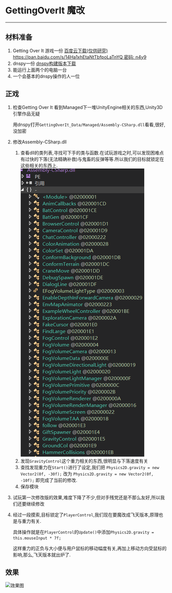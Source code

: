 # GettingOverIt 魔改

---

## 材料准备 ##
1. Getting Over It 游戏一份 [百度云下载(仅供研究)  https://pan.baidu.com/s/14Ha1xhEtaNtTbfpoLaTnYQ 密码: n4y9](https://pan.baidu.com/s/14Ha1xhEtaNtTbfpoLaTnYQ#n4y9)
2. dnspy一份 [dnspy构建版本下载](https://ci.appveyor.com/project/0xd4d/dnspy/branch/master/artifacts)
3. 能运行上面两个的电脑一台
4. 一个会基本的dnspy操作的人一位

## 正戏 ##
1. 检查Getting Over It
    看到Managed下一堆UnityEngine相关的东西,Unity3D引擎作品无疑

    用dnspy打开`GettingOverIt_Data/Managed/Assembly-CSharp.dll`看看,很好,没加密
    
2. 修改Assembly-CSharp.dll
    1. 查看dll的类列表,寻找可下手的类与函数.在试玩游戏之时,可以发现困难点有过快的下落(无法精确补救)与鬼畜的反弹等等.所以我们的目标就锁定在这些相关的东西上.
        ![class list image](image/classList.png)
    2. 发现`GravityControl`这个重力相关的东西,很明显与下落速度有关
    3. 查找发现重力在`Start()`进行了设定,我们把
        ```Physics2D.gravity = new Vector2(0f, -30f);```
    改为
        ```Physics2D.gravity = new Vector2(0f, -10f);```
    即完成了当前的修改.
    4. 保存模块

3. 试玩第一次修改版的效果,难度下降了不少,但对手残党还是不那么友好,所以我们还要继续修改

4. 经过一段摸索,目标锁定了`PlayerControl`,我们现在要魔改成飞天版本,原理也是与重力有关.

    具体操作就是在`PlayerControl`的`Update()`中添加`Physics2D.gravity = this.mouseInput * 7f;`

    这样重力的正负与大小便与用户鼠标的移动幅度有关,再加上移动方向受鼠标的影响,那么,飞天版本就出炉了.

## 效果 ##

![效果图](image/run2.gif)